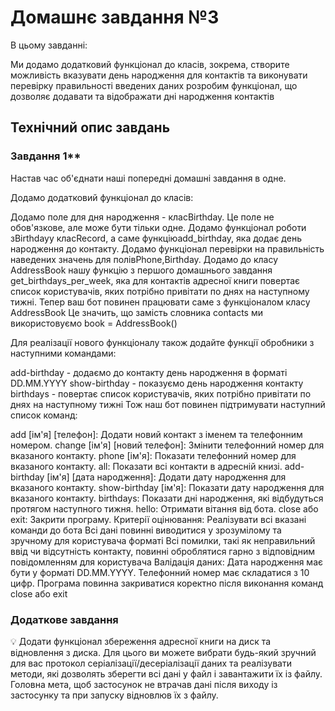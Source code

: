 # Домашнє завдання №3

В цьому завданні:

Ми додамо додатковий функціонал до класів, зокрема, створите можливість вказувати день народження для контактів та виконувати перевірку правильності введених даних
розробим функціонал, що дозволяє додавати та відображати дні народження контактів

## Технічний опис завдань

### Завдання 1\*\*

Настав час об'єднати наші попередні домашні завдання в одне.

Додамо додатковий функціонал до класів:

Додамо поле для дня народження - класBirthday. Це поле не обов'язкове, але може бути тільки одне.
Додамо функціонал роботи зBirthdayу класRecord, а саме функціюadd_birthday, яка додає день народження до контакту.
Додамо функціонал перевірки на правильність наведених значень для полівPhone,Birthday.
Додамо до класу AddressBook нашу функцію з першого домашнього завдання get_birthdays_per_week, яка для контактів адресної книги повертає список користувачів, яких потрібно привітати по днях на наступному тижні.
Тепер ваш бот повинен працювати саме з функціоналом класу AddressBook Це значить, що замість словника contacts ми використовуємо book = AddressBook()

Для реалізації нового функціоналу також додайте функції обробники з наступними командами:

add-birthday - додаємо до контакту день народження в форматі DD.MM.YYYY
show-birthday - показуємо день народження контакту
birthdays - повертає список користувачів, яких потрібно привітати по днях на наступному тижні
Тож наш бот повинен підтримувати наступний список команд:

add [ім'я] [телефон]: Додати новий контакт з іменем та телефонним номером.
change [ім'я] [новий телефон]: Змінити телефонний номер для вказаного контакту.
phone [ім'я]: Показати телефонний номер для вказаного контакту.
all: Показати всі контакти в адресній книзі.
add-birthday [ім'я] [дата народження]: Додати дату народження для вказаного контакту.
show-birthday [ім'я]: Показати дату народження для вказаного контакту.
birthdays: Показати дні народження, які відбудуться протягом наступного тижня.
hello: Отримати вітання від бота.
close або exit: Закрити програму.
Критерії оцінювання:
Реалізувати всі вказані команди до бота
Всі дані повинні виводитися у зрозумілому та зручному для користувача форматі
Всі помилки, такі як неправильний ввід чи відсутність контакту, повинні оброблятися гарно з відповідним повідомленням для користувача
Валідація даних:
Дата народження має бути у форматі DD.MM.YYYY.
Телефонний номер має складатися з 10 цифр.
Програма повинна закриватися коректно після виконання команд close або exit

### Додаткове завдання

💡
Додати функціонал збереження адресної книги на диск та відновлення з диска. Для цього ви можете вибрати будь-який зручний для вас протокол серіалізації/десеріалізації даних та реалізувати методи, які дозволять зберегти всі дані у файл і завантажити їх із файлу. Головна мета, щоб застосунок не втрачав дані після виходу із застосунку та при запуску відновлюв їх з файлу.
